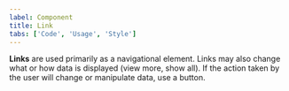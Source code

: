 ```yaml
---
label: Component
title: Link
tabs: ['Code', 'Usage', 'Style']
---
```


<page-intro>**Links** are used primarily as a navigational element. Links may also change what or how data is displayed (view more, show all). If the action taken by the user will change or manipulate data, use a button.</page-intro>

<component
    name="Link"
    component="link"
    variation="link"
    codepen="YErzrq"
    hasReactVersion="true"
    hasAngularVersion="true"
    hasVueVersion="Link"
    >
</component>
